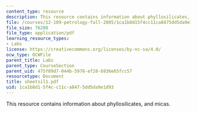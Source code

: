 ```yaml
---
content_type: resource
description: This resource contains information about phyllosilicates, and micas.
file: /courses/12-109-petrology-fall-2005/1ca1b8d15f4cc11ca8475dd5da9e1d93_sheetsil1.pdf
file_size: 76208
file_type: application/pdf
learning_resource_types:
- Labs
license: https://creativecommons.org/licenses/by-nc-sa/4.0/
ocw_type: OCWFile
parent_title: Labs
parent_type: CourseSection
parent_uid: 475f89d7-044b-5978-ef28-6936e65fcc57
resourcetype: Document
title: sheetsil1.pdf
uid: 1ca1b8d1-5f4c-c11c-a847-5dd5da9e1d93
---
```

This resource contains information about phyllosilicates, and micas.